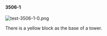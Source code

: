 #### 3506-1
![test-3506-1-0.png](https://github.com/lil-lab/nlvr/raw/master/nlvr/test/images/6/test-3506-1-0.png "test-3506-1-0.png")

There is a yellow block as the base of a tower.